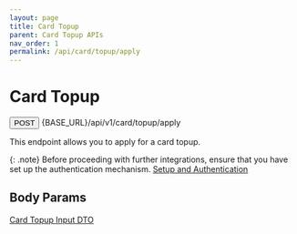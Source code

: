 ```yaml
---
layout: page
title: Card Topup
parent: Card Topup APIs
nav_order: 1
permalink: /api/card/topup/apply
---
```


# Card Topup

<button type="button" name="button" class="btn btn-purple fs-1">POST</button>
{BASE_URL}/api/v1/card/topup/apply

This endpoint allows you to apply for a card topup.

{: .note}
Before proceeding with further integrations, ensure that you have set up the authentication mechanism. [Setup and Authentication](/trydoc.github.io/setup)

## Body Params

[Card Topup Input DTO](/trydoc.github.io/types/cardTopup)
